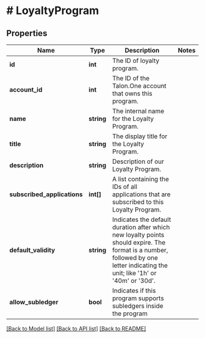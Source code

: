 # # LoyaltyProgram

## Properties

Name | Type | Description | Notes
------------ | ------------- | ------------- | -------------
**id** | **int** | The ID of loyalty program. | 
**account_id** | **int** | The ID of the Talon.One account that owns this program. | 
**name** | **string** | The internal name for the Loyalty Program. | 
**title** | **string** | The display title for the Loyalty Program. | 
**description** | **string** | Description of our Loyalty Program. | 
**subscribed_applications** | **int[]** | A list containing the IDs of all applications that are subscribed to this Loyalty Program. | 
**default_validity** | **string** | Indicates the default duration after which new loyalty points should expire. The format is a number, followed by one letter indicating the unit; like &#39;1h&#39; or &#39;40m&#39; or &#39;30d&#39;. | 
**allow_subledger** | **bool** | Indicates if this program supports subledgers inside the program | 

[[Back to Model list]](../../README.md#documentation-for-models) [[Back to API list]](../../README.md#documentation-for-api-endpoints) [[Back to README]](../../README.md)


